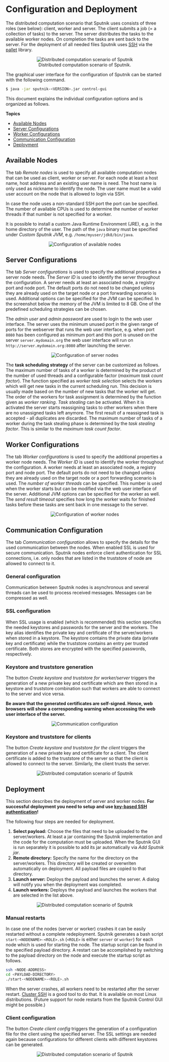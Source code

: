 # Configuration and Deployment

The distributed computation scenario that Sputnik uses consists of three roles (see below): client, worker and server.
The client submits a job (= a collection of tasks) to the server.
The server distributes the tasks to the available worker nodes.
On completion the tasks are sent back to the server.
For the deployment of all needed files Sputnik uses [SSH](http://en.wikipedia.org/wiki/Secure_Shell) via the [pallet](http://palletops.com/) library.

<p align="center">
<img src="images/scenario.png" alt="Distributed computation scenario of Sputnik" title="Distributed computation scenario of Sputnik" align="center" />
<br>
Distributed computation scenario of Sputnik.
</p>

The graphical user interface for the configuration of Sputnik can be started with the following command.
```bash
$ java -jar sputnik-<VERSION>.jar control-gui
```

This document explains the individual configuration options and is organized as follows.

**Topics**
* [Available Nodes](#available-nodes)
* [Server Configurations](#server-configurations)
* [Worker Configurations](#worker-configurations)
* [Communication Configuration](#communication-configuration)
* [Deployment](#deployment)


## Available Nodes

The tab *Remote nodes* is used to specify all available computation nodes that can be used as client, worker or server.
For each node at least a host name, host address and an existing user name is need.
The host name is only used as nickname to identify the node.
The user name must be a valid user account on the node that is allowed to login via SSH.

In case the node uses a non-standard SSH port the port can be specified.
The number of available CPUs is used to determine the number of worker threads if that number is not specified for a worker.

It is possible to install a custom Java Runtime Environment (JRE), e.g. in the home directory of the user.
The path of the ```java``` binary must be specified under *Custom Sputnik JVM*, e.g. ```/home/myuser/jdk8/bin/java```.
<p align="center">
<img src="images/node-config.png" alt="Configuration of available nodes" title="Configuration of available nodes" align="center" />
</p>


## Server Configurations

The tab *Server configurations* is used to specify the additional properties a server node needs.
The *Server ID* is used to identify the server throughout the configuration.
A server needs at least an associated node, a registry port and node port.
The default ports do not need to be changed unless they are already used on the target node or a port forwarding scenario is used.
Additional options can be specified for the JVM can be specified. In the screenshot below the memory of the JVM is limited to 8 GB.
One of the predefined scheduling strategies can be chosen.

The *admin user* and *admin password* are used to login to the web user interface.
The server uses the minimum unused port in the given range of ports for the webserver that runs the web user interface,
e.g. when port ```8080``` has been configured as minimum port and this port is unused on the server ```server.mydomain.org```
the web user interface will run on ```http://server.mydomain.org:8080``` after launching the server.

<p align="center">
<img src="images/server-config.png" alt="Configuration of server nodes" title="Configuration of server nodes" align="center" />
</p>

The **task scheduling strategy** of the server can be customized as follows.
The maximum number of tasks of a worker is determined by the product of the number of used threads and a configurable factor (*maximum task count factor*).
The function specified as *worker task selection* selects the workers which will get new tasks in the current scheduling run.
This decision is usually made based on the number of new tasks that the worker will get.
The order of the workers for task assignment is determined by the function given as *worker ranking*.
*Task stealing* can be activated. When it is activated the server starts reassigning tasks to other workers when there are no unassigned tasks left anymore. The first result of a reassigned task is accepted - all duplicates are discarded.
The maximum number of tasks of a worker during the task stealing phase is determined by the *task stealing factor*.
This is similar to the *maximum task count factor*.


## Worker Configurations

The tab *Worker configurations* is used to specify the additional properties a worker node needs.
The *Worker ID* is used to identify the worker throughout the configuration.
A worker needs at least an associated node, a registry port and node port.
The default ports do not need to be changed unless they are already used on the target node or a port forwarding scenario is used.
The *number of worker threads* can be specified.
This number is used when the worker starts but can be modified via the web user interface of the server.
Additional JVM options can be specified for the worker as well.
The *send result timeout* specifies how long the worker waits for finished tasks before these tasks are sent back in one message to the server.

<p align="center">
<img src="images/worker-config.png" alt="Configuration of worker nodes" title="Configuration of worker nodes" align="center" />
</p>


## Communication Configuration

The tab *Communication configuration* allows to specify the details for the used communication between the nodes.
When enabled SSL is used for secure communication.
Sputnik nodes enforce client authentication for SSL connections, i.e. only nodes that are listed in the truststore of node are allowed to connect to it.


### General configuration

Communication between Sputnik nodes is asynchronous and several threads can be used to process received messages.
Messages can be compressed as well.

### SSL configuration

When SSL usage is enabled (which is recommended) this section specifies the needed keystores and passwords for the server and the workers.
The key alias identifies the private key and certificate of the server/workers when stored in a keystore.
The keystore contains the private data (private key and certificate) while the truststore contains an entry per trusted certificate.
Both stores are encrypted with the specified passwords, respectively.

### Keystore and truststore generation

The button *Create keystore and truststore for worker/server* triggers the generation of a new private key and certificate which are then
stored in a keystore and truststore combination such that workers are able to connect to the server and vice versa.

**Be aware that the generated certificates are self-signed. Hence, web browsers will show a corresponding warning when accessing the web user interface of the server.** 

<p align="center">
<img src="images/communication-config.png" alt="Communication configuration" title="Communication configuration" align="center" />
</p>

### Keystore and truststore for clients

The button *Create keystore and truststore for the client* triggers the generation of a new private key and certificate for a client.
The client certificate is added to the truststore of the server so that the client is allowed to connect to the server.
Similarly, the client trusts the server. 

<p align="center">
<img src="images/communication-config-client.png" alt="Distributed computation scenario of Sputnik" title="Distributed computation scenario of Sputnik" align="center" />
</p>


## Deployment

This section describes the deployment of server and worker nodes.
**For successful deployment you need to setup and use [key-based SSH authentication](SSH.md)!** 

The following four steps are needed for deployment.

1. **Select payload:** Choose the files that need to be uploaded to the server/workers.
  At least a jar containing the Sputnik implementation and the code for the computation must be uploaded.
  When the Sputnik GUI is run separately it is possible to add its jar automatically via *Add Sputnik jar*.
2. **Remote directory:** Specify the name for the directory on the server/workers.
  This directory will be created or overwriten automatically on deployment. All payload files are copied to that directory.
3. **Launch server:** Deploys the payload and launches the server. A dialog will notify you when the deployment was completed.
4. **Launch workers:** Deploys the payload and launches the workers that are selected in the list above.

<p align="center">
<img src="images/launch-config.png" alt="Distributed computation scenario of Sputnik" title="Distributed computation scenario of Sputnik" align="center" />
</p>

### Manual restarts

In case one of the nodes (server or worker) crashes it can be easily restarted without a complete redeployment.
Sputnik generates a bash script ```start-<NODENAME>-<ROLE>.sh``` (```<ROLE>``` is either ```server``` or ```worker```)
for each node which is used for starting the node. The startup script can be found in the specified payload directory.
A restart can be accomplished by switching to the payload directory on the node and execute the startup script as follows.
```bash
ssh <NODE-ADDRESS>
cd <PAYLOAD-DIRECTORY>
./start-<NODENAME>-<ROLE>.sh
```
When the server crashes, all workers need to be restarted after the server restart.
[Cluster SSH](http://github.com/duncs/clusterssh) is a good tool to do that.
It is available on most Linux distributions.
(Future support for node restarts from the Sputnik Control GUI might be possible.)

### Client configuration

The button *Create client config* triggers the generation of a configuration file for the client using the specified server.
The SSL settings are needed again because configurations for different clients with different keystores can be generated.

<p align="center">
<img src="images/client-config.png" alt="Distributed computation scenario of Sputnik" title="Distributed computation scenario of Sputnik" align="center" />
</p>
